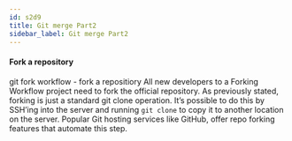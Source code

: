 ```yaml
---
id: s2d9
title: Git merge Part2
sidebar_label: Git merge Part2
---
```


#### Fork a repository
git fork workflow - fork a repositiory
All new developers to a Forking Workflow project need to fork the official repository.
As previously stated, forking is just a standard git clone operation.
It’s possible to do this by SSH’ing into the server and running `git clone` to copy it to another location on the server.
Popular Git hosting services like GitHub, offer repo forking features that automate this step.
